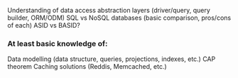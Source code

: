 Understanding of data access abstraction layers (driver/query, query builder, ORM/ODM)
SQL vs NoSQL databases (basic comparison, pros/cons of each)
ASID vs BASID?

### At least basic knowledge of:
Data modelling (data structure, queries, projections, indexes, etc.)
CAP theorem
Caching solutions (Reddis, Memcached, etc.)